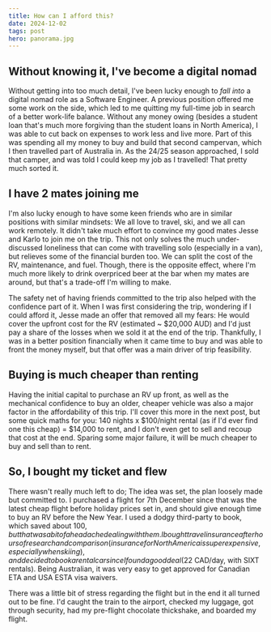 ```yaml
---
title: How can I afford this?
date: 2024-12-02
tags: post
hero: panorama.jpg
---
```


## Without knowing it, I've become a digital nomad
Without getting into too much detail, I've been lucky enough to *fall into* a digital nomad role as a Software Engineer. A previous position offered me some work on the side, which led to me quitting my full-time job in search of a better work-life balance. Without any money owing (besides a student loan that's much more forgiving than the student loans in North America), I was able to cut back on expenses to work less and live more. Part of this was spending all my money to buy and build that second campervan, which I then travelled part of Australia in. As the 24/25 season approached, I sold that camper, and was told I could keep my job as I travelled! That pretty much sorted it.

## I have 2 mates joining me
I'm also lucky enough to have some keen friends who are in similar positions with similar mindsets: We all love to travel, ski, and we all can work remotely. It didn't take much effort to convince my good mates Jesse and Karlo to join me on the trip. This not only solves the much under-discussed loneliness that can come with travelling solo (especially in a van), but relieves some of the financial burden too. We can split the cost of the RV, maintenance, and fuel. Though, there is the opposite effect, where I'm much more likely to drink overpriced beer at the bar when my mates are around, but that's a trade-off I'm willing to make.

The safety net of having friends committed to the trip also helped with the confidence part of it. When I was first considering the trip, wondering if I could afford it, Jesse made an offer that removed all my fears: He would cover the upfront cost for the RV (estimated ~ $20,000 AUD) and I'd just pay a share of the losses when we sold it at the end of the trip. Thankfully, I was in a better position financially when it came time to buy and was able to front the money myself, but that offer was a main driver of trip feasibility.

## Buying is much cheaper than renting
Having the initial capital to purchase an RV up front, as well as the mechanical confidence to buy an older, cheaper vehicle was also a major factor in the affordability of this trip. I'll cover this more in the next post, but some quick maths for you: 140 nights x $100/night rental (as if I'd ever find one this cheap) = $14,000 to rent, and I don't even get to sell and recoup that cost at the end. Sparing some major failure, it will be much cheaper to buy and sell than to rent.

## So, I bought my ticket and flew
There wasn't really much left to do; The idea was set, the plan loosely made but committed to. I purchased a flight for 7th December since that was the latest cheap flight before holiday prices set in, and should give enough time to buy an RV before the New Year. I used a dodgy third-party to book, which saved about $100, but that was a bit of a headache dealing with them. I bought travel insurance after hours of research and comparison (insurance for North America is super expensive, especially when skiing), and decided to book a rental car since I found a good deal ($22 CAD/day, with SIXT rentals). Being Australian, it was very easy to get approved for Canadian ETA and USA ESTA visa waivers.

There was a little bit of stress regarding the flight but in the end it all turned out to be fine. I'd caught the train to the airport, checked my luggage, got through security, had my pre-flight chocolate thickshake, and boarded my flight.
